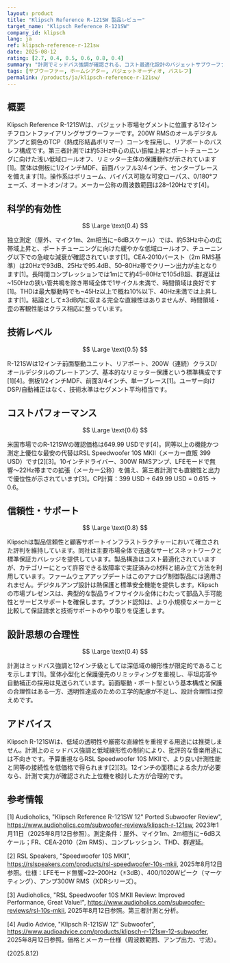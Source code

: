 ```yaml
---
layout: product
title: "Klipsch Reference R-121SW 製品レビュー"
target_name: "Klipsch Reference R-121SW"
company_id: klipsch
lang: ja
ref: klipsch-reference-r-121sw
date: 2025-08-12
rating: [2.7, 0.4, 0.5, 0.6, 0.8, 0.4]
summary: "計測でミッドバス強調が確認される、コスト最適化設計のバジェットサブウーファー"
tags: [サブウーファー, ホームシアター, バジェットオーディオ, バスレフ]
permalink: /products/ja/klipsch-reference-r-121sw/
---
```


## 概要

Klipsch Reference R-121SWは、バジェット市場セグメントに位置する12インチフロントファイアリングサブウーファーです。200W RMSのオールデジタルアンプと銅色のTCP（熱成形結晶ポリマー）コーンを採用し、リアポートのバスレフ構成です。第三者計測では約53Hz中心の広い振幅上昇とポートチューニングに向けた浅い低域ロールオフ、リミッター主体の保護動作が示されています[1]。筐体は側板に1/2インチMDF、前面バッフル3/4インチ、センターブレースを備えます[1]。操作系はボリューム、バイパス可能な可変ローパス、0/180°フェーズ、オートオン/オフ。メーカー公称の周波数範囲は28–120Hzです[4]。

## 科学的有効性

$$ \Large \text{0.4} $$

独立測定（屋外、マイク1m、2m相当に−6dBスケール）では、約53Hz中心の広帯域上昇と、ポートチューニングに向けた緩やかな低域ロールオフ、チューニング以下での急峻な減衰が確認されています[1]。CEA‑2010バースト（2m RMS基準）は20Hzで93dB、25Hzで95.4dB、50–80Hz帯でクリーン出力が主となります[1]。長時間コンプレッションでは1mにて約45–80Hzで105dB超、群遅延は~150Hzの狭い管共鳴を除き帯域全体で1サイクル未満で、時間領域は良好です[1]。THDは最大駆動時でも~45Hz以上で概ね10%以下、40Hz未満では上昇します[1]。結論として±3dB内に収まる完全な直線性はありませんが、時間領域・歪の客観性能はクラス相応に整っています。

## 技術レベル

$$ \Large \text{0.5} $$

R-121SWは12インチ前面駆動ユニット、リアポート、200W（連続）クラスD/オールデジタルのプレートアンプ、基本的なリミッター保護という標準構成です[1][4]。側板1/2インチMDF、前面3/4インチ、単一ブレース[1]。ユーザー向けDSP/自動補正はなく、技術水準はセグメント平均相当です。

## コストパフォーマンス

$$ \Large \text{0.6} $$

米国市場でのR-121SWの確認価格は649.99 USDです[4]。同等以上の機能かつ測定上優位な最安の代替はRSL Speedwoofer 10S MKII（メーカー直販 399 USD）です[2][3]。10インチドライバー、300W RMSアンプ、LFEモードで無響〜22Hz帯までの拡張（メーカー公称）を備え、第三者計測でも直線性と出力で優位性が示されています[3]。CP計算：399 USD ÷ 649.99 USD = 0.615 → 0.6。

## 信頼性・サポート

$$ \Large \text{0.8} $$

Klipschは製品信頼性と顧客サポートインフラストラクチャーにおいて確立された評判を維持しています。同社は主要市場全体で迅速なサービスネットワークと標準保証カバレッジを提供しています。製品構造はコスト最適化されていますが、カテゴリーにとって許容できる故障率で実証済みの材料と組み立て方法を利用しています。ファームウェアアップデートはこのアナログ制御製品には適用されません。デジタルアンプ設計は熱保護と標準安全機能を提供します。Klipschの市場プレゼンスは、典型的な製品ライフサイクル全体にわたって部品入手可能性とサービスサポートを確保します。ブランド認知は、より小規模なメーカーと比較して保証請求と技術サポートのやり取りを促進します。

## 設計思想の合理性

$$ \Large \text{0.4} $$

計測はミッドバス強調と12インチ級としては深低域の線形性が限定的であることを示します[1]。筐体小型化と保護優先のリミッティングを重視し、平坦応答や自動補正の採用は見送られています。前面駆動・ポート型という基本構成と保護の合理性はある一方、透明性達成のための工学的配慮が不足し、設計合理性は控えめです。

## アドバイス

Klipsch R-121SWは、低域の透明性や厳密な直線性を重視する用途には推奨しません。計測上のミッドバス強調と低域線形性の制約により、批評的な音楽用途には不向きです。予算重視ならRSL Speedwoofer 10S MKIIで、より良い計測性能と同等の接続性を低価格で得られます[2][3]。12インチの面積による余力が必要なら、計測で実力が確認された上位機を検討した方が合理的です。

## 参考情報

[1] Audioholics, "Klipsch Reference R-121SW 12" Ported Subwoofer Review", https://www.audioholics.com/subwoofer-reviews/klipsch-r-121sw, 2023年1月11日（2025年8月12日参照）。測定条件：屋外、マイク1m、2m相当に−6dBスケール；FR、CEA‑2010（2m RMS）、コンプレッション、THD、群遅延。

[2] RSL Speakers, "Speedwoofer 10S MKII", https://rslspeakers.com/products/rsl-speedwoofer-10s-mkii, 2025年8月12日参照。仕様：LFEモード無響~22–200Hz（±3dB）、400/1020Wピーク（マーケティング）、アンプ300W RMS（XDRシリーズ）。

[3] Audioholics, "RSL Speedwoofer 10S MKII Review: Improved Performance, Great Value!", https://www.audioholics.com/subwoofer-reviews/rsl-10s-mkii, 2025年8月12日参照。第三者計測と分析。

[4] Audio Advice, "Klipsch R-121SW 12" Subwoofer", https://www.audioadvice.com/products/klipsch-r-121sw-12-subwoofer, 2025年8月12日参照。価格とメーカー仕様（周波数範囲、アンプ出力、寸法）。

(2025.8.12)